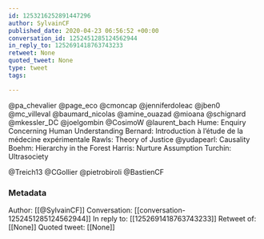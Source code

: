 ```yaml
---
id: 1253216252891447296
author: SylvainCF
published_date: 2020-04-23 06:56:52 +00:00
conversation_id: 1252451285124562944
in_reply_to: 1252691418763743233
retweet: None
quoted_tweet: None
type: tweet
tags:

---
```


@pa_chevalier @page_eco @cmoncap @jenniferdoleac @jben0 @mc_villeval @baumard_nicolas @amine_ouazad @mioana @schignard @mkessler_DC @joelgombin @CosimoW @laurent_bach Hume: Enquiry Concerning Human Understanding
Bernard: Introduction à l’étude de la médecine expérimentale
Rawls: Theory of Justice
@yudapearl: Causality
Boehm: Hierarchy in the Forest
Harris: Nurture Assumption
Turchin: Ultrasociety

@Treich13 @CGollier @pietrobiroli @BastienCF

### Metadata

Author: [[@SylvainCF]]
Conversation: [[conversation-1252451285124562944]]
In reply to: [[1252691418763743233]]
Retweet of: [[None]]
Quoted tweet: [[None]]

